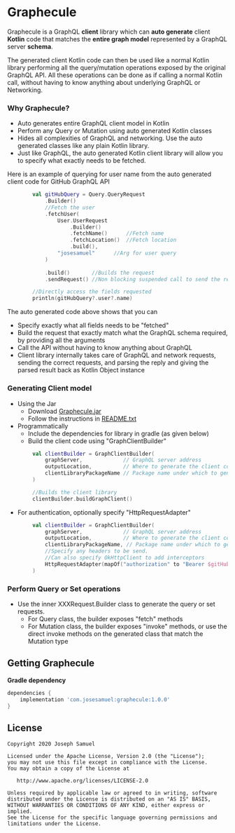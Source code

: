 
# Graphecule


Graphecule is a GraphQL **client** library which can **auto generate** client **Kotlin** code that matches the **entire graph model** represented by a GraphQL server **schema**. 

The generated client Kotlin code can then be used like a normal Kotlin library performing all the query/mutation operations exposed by the original GraphQL API. All these operations can be done as if calling a normal Kotlin call, without having to know anything about underlying GraphQL or Networking.

### Why Graphecule?

* Auto generates entire GraphQL client model in Kotlin
* Perform any Query or Mutation using auto generated Kotlin classes
* Hides all complexities of GraphQL and networking. Use the auto generated classes like any plain Kotlin library.
* Just like GraphQL, the auto generated Kotlin client library will allow you to specify what exactly needs to be fetched.


Here is an example of querying for user name from the auto generated client code for GitHub GraphQL API

```Kotlin
        val gitHubQuery = Query.QueryRequest
            .Builder()
            //Fetch the user
            .fetchUser(
                User.UserRequest
                    .Builder()
                    .fetchName()      //Fetch name
                    .fetchLocation()  //Fetch location
                    .build(),
                "josesamuel"      //Arg for user query
            )
            
            .build()       //Builds the request
            .sendRequest() //Non blocking suspended call to send the request, that returns the parsed Query type instance

        //Directly access the fields requested
        println(gitHubQuery?.user?.name)
```

The auto generated code above shows that you can 

* Specify exactly what all fields needs to be "fetched"
* Build the request that exactly match what the GraphQL schema required, by providing all the arguments
* Call the API without having to know anything about GraphQL
* Client library internally takes care of GraphQL and network requests, sending the correct requests, and parsing the reply and giving the parsed result back as Kotlin Object instance


### Generating Client model


* Using the Jar
	* Download [Graphecule.jar](https://josesamuel.com/graphecule/dist/Graphecule.jar) 
	* Follow the instructions in [README.txt](https://josesamuel.com/graphecule/dist/README.txt)
* Programmatically
	* 	Include the dependencies for library in gradle (as given below)
	*  Build the client code using "GraphClientBuilder"

```kotlin
        val clientBuilder = GraphClientBuilder(
            graphServer,             // GraphQL server address
            outputLocation,          // Where to generate the client code
            clientLibraryPackageName // Package name under which to generate client
        )

        //Builds the client library
        clientBuilder.buildGraphClient()
```

* For authentication, optionally specify "HttpRequestAdapter"

```Kotlin
        val clientBuilder = GraphClientBuilder(
            graphServer,             // GraphQL server address
            outputLocation,          // Where to generate the client code
            clientLibraryPackageName, // Package name under which to generate client
            //Specify any headers to be send.
            //Can also specify OkHttpClient to add interceptors
            HttpRequestAdapter(mapOf("authorization" to "Bearer $gitHubKey"))
        )
```

### Perform Query or Set operations

* Use the inner XXXRequest.Builder class to generate the query or set requests. 
	* For Query class, the builder exposes "fetch" methods
	* For Mutation class, the builder exposes "invoke" methods, or use the direct invoke methods on the generated class that match the Mutation type

## Getting Graphecule


**Gradle dependency**


```groovy
dependencies {
    implementation 'com.josesamuel:graphecule:1.0.0'
}
```
	
	

## License


    Copyright 2020 Joseph Samuel

    Licensed under the Apache License, Version 2.0 (the "License");
    you may not use this file except in compliance with the License.
    You may obtain a copy of the License at

       http://www.apache.org/licenses/LICENSE-2.0

    Unless required by applicable law or agreed to in writing, software
    distributed under the License is distributed on an "AS IS" BASIS,
    WITHOUT WARRANTIES OR CONDITIONS OF ANY KIND, either express or implied.
    See the License for the specific language governing permissions and
    limitations under the License.


